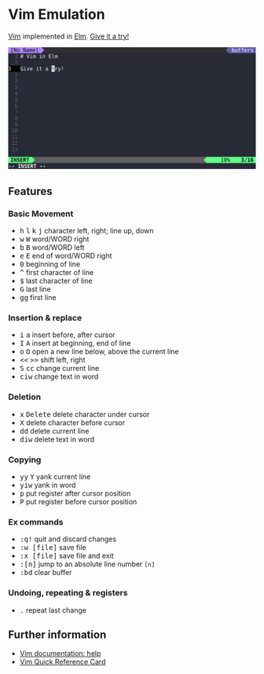 # Vim Emulation

[Vim](https://www.vim.org) implemented in [Elm](https://elm-lang.org).
[Give it a try!](https://andys8.github.io/vim-emulation)

![Screenshot](screenshot-vim-in-elm.png)

## Features

### Basic Movement

- <kbd>h</kbd> <kbd>l</kbd> <kbd>k</kbd> <kbd>j</kbd> character left, right; line up, down
- <kbd>w</kbd> <kbd>W</kbd> word/WORD right
- <kbd>b</kbd> <kbd>B</kbd> word/WORD left
- <kbd>e</kbd> <kbd>E</kbd> end of word/WORD right
- <kbd>0</kbd> beginning of line
- <kbd>^</kbd> first character of line
- <kbd>$</kbd> last character of line
- <kbd>G</kbd> last line
- <kbd>gg</kbd> first line

### Insertion & replace

- <kbd>i</kbd> <kbd>a</kbd>	insert before, after cursor
- <kbd>I</kbd> <kbd>A</kbd>	insert at beginning, end of line
- <kbd>o</kbd> <kbd>O</kbd>	open a new line below, above the current line
- <kbd><<</kbd> <kbd>>></kbd> shift left, right
- <kbd>S</kbd> <kbd>cc</kbd> change current line
- <kbd>ciw</kbd> change text in word

### Deletion

- <kbd>x</kbd> <kbd>Delete</kbd> delete character under cursor
- <kbd>X</kbd> delete character before cursor
- <kbd>dd</kbd> delete current line
- <kbd>diw</kbd> delete text in word

### Copying

- <kbd>yy</kbd> <kbd>Y</kbd> yank current line
- <kbd>yiw</kbd> yank in word
- <kbd>p</kbd> put register after cursor position
- <kbd>P</kbd> put register before cursor position

### Ex commands

- <kbd>:q!</kbd> quit and discard changes
- <kbd>:w [file]</kbd> save file
- <kbd>:x [file]</kbd> save file and exit
- <kbd>:[n]</kbd> jump to an absolute line number `[n]`
- <kbd>:bd</kbd> clear buffer

### Undoing, repeating & registers

- <kbd>.</kbd> repeat last change

## Further information

- [Vim documentation: help](http://vimdoc.sourceforge.net/htmldoc)
- [Vim Quick Reference Card](http://users.ece.utexas.edu/~adnan/vimqrc.html)

